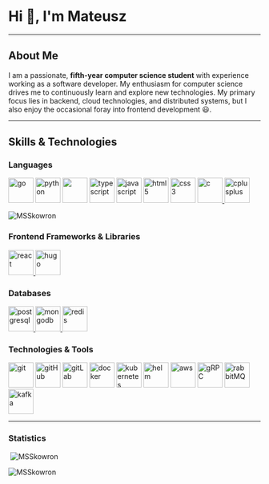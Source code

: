 <h1 align="left">Hi 👋, I'm Mateusz</h1>

<hr/>

<h2 align="left">About Me</h2>

I am a passionate, **fifth-year computer science student** with experience working as a software developer. My enthusiasm for computer science drives me to continuously learn and explore new technologies. My primary focus lies in backend, cloud technologies, and distributed systems, but I also enjoy the occasional foray into frontend development 😃.

<hr/>

<h2 align="left">Skills & Technologies</h2>

<h3 align="left">Languages</h3>
<p align="left"> 
<a href="https://golang.org" target="_blank" rel="noreferrer"> <img src="https://icongr.am/devicon/go-original.svg?size=50&color=currentColor" alt="go" width="50" height="50"/></a>
<a href="https://www.python.org" target="_blank" rel="noreferrer"> <img src="https://icongr.am/devicon/python-original.svg?size=50&color=currentColor" alt="python" width="50" height="50"/></a>
<a href="https://www.java.com" target="_blank" rel="noreferrer"> <img src="https://icongr.am/devicon/java-original.svg?size=50&color=currentColor alt="java" width="50" height="50"/></a>
<a href="https://www.typescriptlang.org/" target="_blank" rel="noreferrer"> <img src="https://icongr.am/devicon/typescript-original.svg?size=50&color=currentColor" alt="typescript" width="50" height="50"/></a>
<a href="https://developer.mozilla.org/en-US/docs/Web/JavaScript" target="_blank" rel="noreferrer"> <img src="https://icongr.am/devicon/javascript-original.svg?size=50&color=currentColor" alt="javascript" width="50" height="50"/></a>
<a href="https://www.w3.org/html/" target="_blank" rel="noreferrer"> <img src="https://icongr.am/devicon/html5-original.svg?size=50&color=currentColor" alt="html5" width="50" height="50"/></a>
<a href="https://www.w3schools.com/css/" target="_blank" rel="noreferrer"> <img src="https://icongr.am/devicon/css3-original.svg?size=50&color=currentColor" alt="css3" width="50" height="50"/></a>  
<a href="https://www.cprogramming.com/" target="_blank" rel="noreferrer"> <img src="https://icongr.am/devicon/c-original.svg?size=50&color=currentColor" alt="c" width="50" height="50"/> </a>
<a href="https://www.w3schools.com/cpp/" target="_blank" rel="noreferrer"> <img src="https://icongr.am/devicon/cplusplus-original.svg?size=50&color=currentColor" alt="cplusplus" width="50" height="50"/> </a>
<p><img align="" src="https://github-readme-stats.vercel.app/api/top-langs?username=MSSkowron&show_icons=true&locale=en&layout=compact&hide=html,jupyter%20notebook" alt="MSSkowron" /></p>

<h3 align="left">Frontend Frameworks & Libraries</h3>
<a href="https://reactjs.org/" target="_blank" rel="noreferrer"> <img src="https://icongr.am/devicon/react-original.svg?size=50&color=currentColor" alt="react" width="50" height="50"/> </a>
<a href="https://gohugo.io/" target="_blank" rel="noreferrer"> <img src="https://cdn.jsdelivr.net/gh/devicons/devicon@latest/icons/hugo/hugo-original.svg" alt="hugo" width="50" height="50"/> </a>


<h3 align="left">Databases</h3>
<a href="https://www.postgresql.org" target="_blank" rel="noreferrer"> <img src="https://icongr.am/devicon/postgresql-original.svg?size=50&color=currentColor" alt="postgresql" width="50" height="50"/> </a>
<a href="https://www.mongodb.com/" target="_blank" rel="noreferrer"> <img src="https://icongr.am/devicon/mongodb-original.svg?size=50&color=currentColor" alt="mongodb" width="50" height="50"/> </a>
<a href="https://redis.io" target="_blank" rel="noreferrer"> <img src="https://icongr.am/devicon/redis-original.svg?size=50&color=currentColor" alt="redis" width="50" height="50"/> </a>

<h3 align="left">Technologies & Tools</h3>
<a href="https://git-scm.com/" target="_blank" rel="noreferrer"> <img src="https://icongr.am/devicon/git-original.svg?size=50&color=currentColor" alt="git" width="50" height="50"/></a>
<a href="https://github.com/" target="_blank" rel="noreferrer"> <img src="https://icongr.am/devicon/github-original.svg?size=50&color=currentColor" alt="gitHub" width="50" height="50"/></a>
<a href="https://gitlab.com/" target="_blank" rel="noreferrer"> <img src="https://icongr.am/devicon/gitlab-original.svg?size=50&color=currentColor" alt="gitLab" width="50" height="50"/></a>
<a href="https://www.docker.com/" target="_blank" rel="noreferrer"> <img src="https://icongr.am/devicon/docker-original.svg?size=50&color=currentColor" alt="docker" width="50" height="50"/></a>
<a href="https://kubernetes.io" target="_blank" rel="noreferrer"> <img src="https://www.vectorlogo.zone/logos/kubernetes/kubernetes-icon.svg" alt="kubernetes" width="50" height="50"/></a>
<a href="https://helm.sh/" target="_blank" rel="noreferrer"> <img src="https://cdn.jsdelivr.net/gh/devicons/devicon@latest/icons/helm/helm-original.svg" alt="helm" width="50" height="50"/></a>
<a href="https://aws.amazon.com" target="_blank" rel="noreferrer"> <img src="https://icongr.am/devicon/amazonwebservices-original.svg?size=50&color=currentColor" alt="aws" width="50" height="50"/></a>
<a href="https://grpc.io/" target="_blank" rel="noreferrer"> <img src="https://cdn.jsdelivr.net/gh/devicons/devicon@latest/icons/grpc/grpc-original.svg" alt="gRPC" width="50" height="50"/></a>
<a href="https://www.rabbitmq.com" target="_blank" rel="noreferrer"> <img src="https://www.vectorlogo.zone/logos/rabbitmq/rabbitmq-icon.svg" alt="rabbitMQ" width="50" height="50"/> </a>
<a href="https://kafka.apache.org/" target="_blank" rel="noreferrer"> <img src="https://cdn.jsdelivr.net/gh/devicons/devicon@latest/icons/apachekafka/apachekafka-original.svg" alt="kafka" width="50" height="50"/> </a>

</p>

<hr/>

<h3 align="left">Statistics</h3>
<p>&nbsp;<img align="center" src="https://github-readme-stats.vercel.app/api?username=MSSkowron&show_icons=true&locale=en" alt="MSSkowron" /></p>
<p><img align="center" src="https://github-readme-streak-stats.herokuapp.com/?user=MSSkowron&" alt="MSSkowron" /></p>
